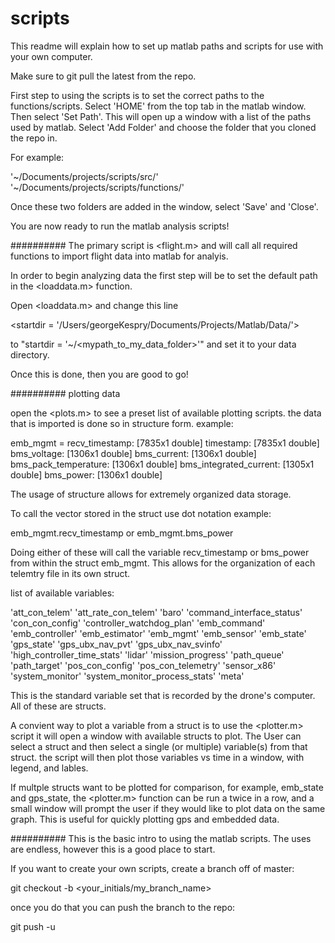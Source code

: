 # scripts

This readme will explain how to set up matlab paths and scripts for use with your own computer.

Make sure to git pull the latest from the repo.

First step to using the scripts is to set the correct paths to the 
functions/scripts.
Select 'HOME' from the top tab in the matlab window. 
Then select 'Set Path'.
This will open up a window with a list of the paths used by matlab.
Select 'Add Folder' and choose the folder that you cloned the repo in.

For example:

'~/Documents/projects/scripts/src/'
'~/Documents/projects/scripts/functions/'


Once these two folders are added in the window, select 'Save' and 'Close'.

You are now ready to run the matlab analysis scripts!

##########
The primary script is <flight.m> and will call all required functions to 
import flight data into matlab for analyis.

In order to begin analyzing data the first step will be to set the default 
path in the <loaddata.m> function. 

Open <loaddata.m> and change this line

<startdir = '/Users/georgeKespry/Documents/Projects/Matlab/Data/'>

to "startdir = '~/<mypath_to_my_data_folder>'" and set it to your data directory. 

Once this is done, then you are good to go!

##########
plotting data

open the <plots.m> to see a preset list of available plotting scripts.
the data that is imported is done so in structure form. 
example:

emb_mgmt = 
recv_timestamp: [7835x1 double]
timestamp: [7835x1 double]
bms_voltage: [1306x1 double]
bms_current: [1306x1 double]
bms_pack_temperature: [1306x1 double]
bms_integrated_current: [1305x1 double]
bms_power: [1306x1 double]

The usage of structure allows for extremely organized data storage.

To call the vector stored in the struct use dot notation 
example:

emb_mgmt.recv_timestamp
or
emb_mgmt.bms_power

Doing either of these will call the variable recv_timestamp or bms_power 
from within the struct emb_mgmt. This allows for the organization of each 
telemtry file in its own struct.

list of available variables:

'att_con_telem'
'att_rate_con_telem'
'baro'
'command_interface_status'
'con_con_config'
'controller_watchdog_plan'
'emb_command'
'emb_controller'
'emb_estimator'
'emb_mgmt'
'emb_sensor'
'emb_state'
'gps_state'
'gps_ubx_nav_pvt'
'gps_ubx_nav_svinfo'
'high_controller_time_stats'
'lidar'
'mission_progress'
'path_queue'
'path_target'
'pos_con_config'
'pos_con_telemetry'
'sensor_x86'
'system_monitor'
'system_monitor_process_stats'
'meta'

This is the standard variable set that is recorded by the drone's computer.
All of these are structs.

A convient way to plot a variable from a struct is to use the <plotter.m> 
script it will open a window with available structs to plot. The User can 
select a struct and then select a single (or multiple) variable(s) from 
that struct. the script will then plot those variables vs time in a window,
with legend, and lables. 

If multple structs want to be plotted for comparison, for example, 
emb_state and gps_state, the <plotter.m> function can be run a twice in a 
row, and a small window will prompt the user if they would like to plot 
data on the same graph. This is useful for quickly plotting gps and 
embedded data.

##########
This is the basic intro to using the matlab scripts. The uses are endless, 
however this is a good place to start.

If you want to create your own scripts, create a branch off of master:

git checkout -b <your_initials/my_branch_name>

once you do that you can push the branch to the repo:

git push -u <branch> 
